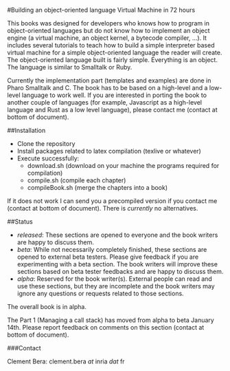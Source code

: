 #Building an object-oriented language Virtual Machine in 72 hours

This books was designed for developers who knows how to program in object-oriented languages but do not know how to implement an object engine (a virtual machine, an object kernel, a bytecode compiler, ...). It includes several tutorials to teach how to build a simple interpreter based virtual machine for a simple object-oriented language the reader will create. The object-oriented language built is fairly simple. Everything is an object. The language is similar to Smalltalk or Ruby. 

Currently the implementation part (templates and examples) are done in Pharo Smalltalk and C. The book has to be based on a high-level and a low-level language to work well. If you are interested in porting the book to another couple of languages (for example, Javascript as a high-level language and Rust as a low level language), please contact me (contact at bottom of document).

##Installation

* Clone the repository
* Install packages related to latex compilation  (texlive or whatever)
* Execute successfully:
  - download.sh (download on your machine the programs required for compilation)
  - compile.sh (compile each chapter)
  - compileBook.sh (merge the chapters into a book)

If it does not work I can send you a precompiled version if you contact me (contact at bottom of document). There is *currently* no alternatives.

##Status

- *released*: These sections are opened to everyone and the book writers are happy to discuss them.
- *beta*: While not necessarily completely finished, these sections are opened to external beta testers. Please give feedback if you are experimenting with a beta section. The book writers will improve these sections based on beta tester feedbacks and are happy to discuss them.
- *alpha*: Reserved for the book writer(s). External people can read and use these sections, but they are incomplete and the book writers may ignore any questions or requests related to those sections.

The overall book is in alpha.

The Part 1 (Managing a call stack) has moved from alpha to beta January 14th. Please report feedback on comments on this section (contact at bottom of document).

###Contact

Clement Bera:
clement.bera *at* inria *dat* fr
